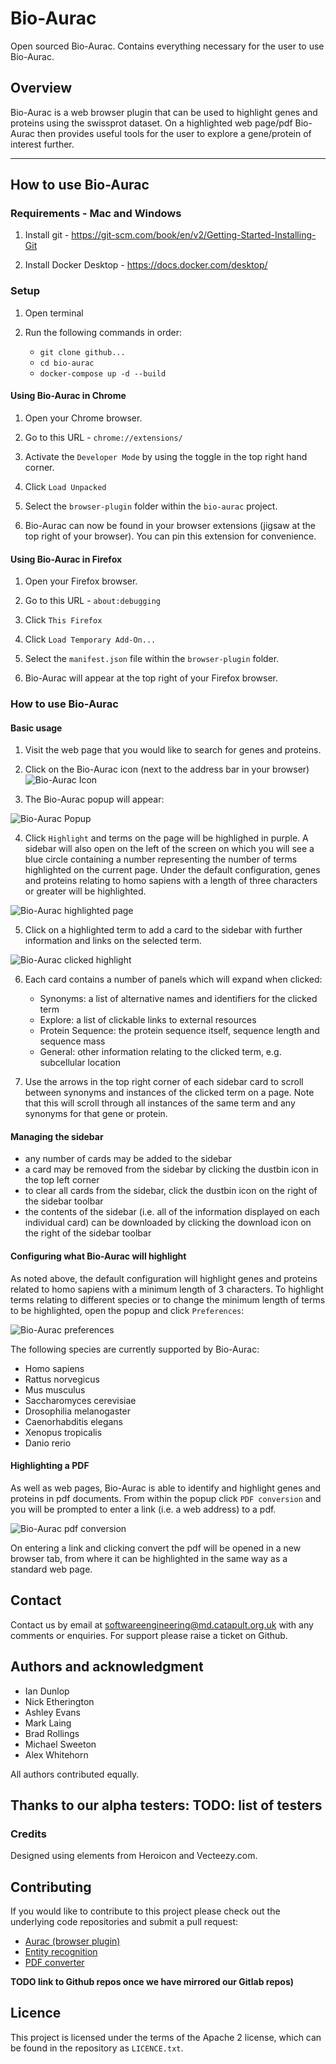 # Bio-Aurac

Open sourced Bio-Aurac. Contains everything necessary for the user to use Bio-Aurac.

## Overview
Bio-Aurac is a web browser plugin that can be used to highlight genes and proteins using the swissprot dataset. On a highlighted web page/pdf Bio-Aurac then provides useful tools for the user to explore a gene/protein of interest further.


***

## How to use Bio-Aurac
### Requirements - Mac and Windows
1) Install git - https://git-scm.com/book/en/v2/Getting-Started-Installing-Git

2) Install Docker Desktop - https://docs.docker.com/desktop/

### Setup

1) Open terminal

2) Run the following commands in order: 

    - `git clone github...`
    - `cd bio-aurac`
    - `docker-compose up -d --build`

#### Using Bio-Aurac in Chrome
1) Open your Chrome browser.

2) Go to this URL - `chrome://extensions/`

3) Activate the `Developer Mode` by using the toggle in the top right hand corner.

4) Click `Load Unpacked`

5) Select the `browser-plugin` folder within the `bio-aurac` project.

6) Bio-Aurac can now be found in your browser extensions (jigsaw at the top right of your browser). You can pin this extension for convenience.


#### Using Bio-Aurac in Firefox

1) Open your Firefox browser.

2) Go to this URL - `about:debugging`

3) Click `This Firefox`

4) Click `Load Temporary Add-On...`

5) Select the `manifest.json` file within the `browser-plugin` folder.

6) Bio-Aurac will appear at the top right of your Firefox browser.

### How to use Bio-Aurac

#### Basic usage

1) Visit the web page that you would like to search for genes and proteins.

2) Click on the Bio-Aurac icon (next to the address bar in your browser) 
![Bio-Aurac Icon](browser-plugin/assets/head-brains.icon.48.png "Bio-Aurac icon")

3) The Bio-Aurac popup will appear:

![Bio-Aurac Popup](browser-plugin/assets/Bio-Aurac-Popup.png)

4) Click `Highlight` and terms on the page will be highlighed in purple.  A sidebar will also open on the left of the screen on which  you will see a blue circle containing a number representing the number of terms highlighted on the current page.  Under the default configuration, genes and proteins relating to homo sapiens with a length of three characters or greater will be highlighted.

![Bio-Aurac highlighted page](browser-plugin/assets/Bio-Aurac-highlighted-page.png)


5) Click on a highlighted term to add a card to the sidebar with further information and links on the selected term.

![Bio-Aurac clicked highlight](browser-plugin/assets/Bio-Aurac-clicked-highlight.png)

6) Each card contains a number of panels which will expand when clicked:

   - Synonyms: a list of alternative names and identifiers for the clicked term 
   - Explore: a list of clickable links to external resources
   - Protein Sequence: the protein sequence itself, sequence length and sequence mass
   - General: other information relating to the clicked term, e.g. subcellular location

7) Use the arrows in the top right corner of each sidebar card to scroll between synonyms and instances of the clicked term on a page.  Note that this will scroll through all instances of the same term and any synonyms for that gene or protein.

#### Managing the sidebar

- any number of cards may be added to the sidebar
- a card may be removed from the sidebar by clicking the dustbin icon in the top left corner
- to clear all cards from the sidebar, click the dustbin icon on the right of the sidebar toolbar
- the contents of the sidebar (i.e. all of the information displayed on each individual card) can be downloaded by clicking the download icon on the right of the sidebar toolbar

#### Configuring what Bio-Aurac will highlight

As noted above, the default configuration will highlight genes and proteins related to homo sapiens with a minimum length of 3 characters.  To highlight terms relating to different species or to change the minimum length of terms to be highlighted, open the popup and click `Preferences`:

![Bio-Aurac preferences](browser-plugin/assets/Bio-Aurac-preferences.png)

The following species are currently supported by Bio-Aurac:
- Homo sapiens
- Rattus norvegicus
- Mus musculus
- Saccharomyces cerevisiae
- Drosophilia melanogaster
- Caenorhabditis elegans
- Xenopus tropicalis
- Danio rerio

#### Highlighting a PDF

As well as web pages, Bio-Aurac is able to identify and highlight genes and proteins in pdf documents.  From within the popup click `PDF conversion` and you will be prompted to enter a link (i.e. a web address) to a pdf.  

![Bio-Aurac pdf conversion](browser-plugin/assets/Bio-Aurac-pdf.png)

On entering a link and clicking convert the pdf will be opened in a new browser tab, from where it can be highlighted in the same way as a standard web page.

## Contact
Contact us by email at [softwareengineering@md.catapult.org.uk](softwareengineering@md.catapult.org.uk) with any comments or enquiries.  For support please raise a ticket on Github.

## Authors and acknowledgment

- Ian Dunlop
- Nick Etherington
- Ashley Evans
- Mark Laing
- Brad Rollings
- Michael Sweeton
- Alex Whitehorn

All authors contributed equally.

Thanks to our alpha testers:
**TODO: list of testers**
- 

### Credits
Designed using elements from Heroicon and Vecteezy.com.

## Contributing
If you would like to contribute to this project please check out the underlying code repositories and submit a pull request:

- [Aurac (browser plugin)]()
- [Entity recognition]()
- [PDF converter]()

**TODO link to Github repos once we have mirrored our Gitlab repos)**

## Licence
This project is licensed under the terms of the Apache 2 license, which can be found in the repository as `LICENCE.txt`.
